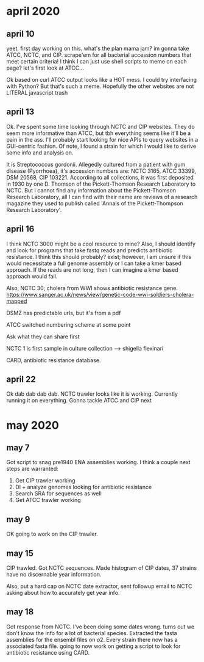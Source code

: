 # april 2020

## april 10
yeet. first day working on this. what's the plan mama jam? im gonna take ATCC, NCTC, and CIP. scrape'em for all bacterial accession numbers that meet certain criteria! 
I think I can just use shell scripts to meme on each page? let's first look at ATCC...

Ok based on curl ATCC output looks like a HOT mess. I could try interfacing with Python? But that's such a meme. Hopefully the other websites are not LITERAL
javascript trash

## april 13
Ok. I've spent some time looking through NCTC and CIP websites. They do seem more informative than ATCC, but tbh everything seems like it'll be a pain in the ass. 
I'll probably start looking for nice APIs to query websites in a GUI-centric fashion. Of note, I found a strain for which I would like to derive some info and analysis on.

It is Streptococcus gordonii. Allegedly cultured from a patient with gum disease (Pyorrhoea), it's accession numbers are: NCTC 3165, ATCC 33399, DSM 20568, CIP 103221. 
According to all collections, it was first deposited in 1930 by one D. Thomson of the Pickett-Thomson Research Laboratory to NCTC. But I cannot find any information
about the Pickett-Thomson Research Laboratory, all I can find with their name are reviews of a research magazine they used to publish called 'Annals of the Pickett-Thompson
Research Laboratory'.

## april 16

I think NCTC 3000 might be a cool resource to mine? Also, I should identify and look for programs that take fastq reads and predicts antibiotic resistance. I think this should probably? exist; however, I am unsure if this would necessitate a full genome assembly or I can take a kmer based approach. If the reads are not long, then I can imagine a kmer based approach would fail.

Also, NCTC 30; cholera from WWI shows antibiotic resistance gene. https://www.sanger.ac.uk/news/view/genetic-code-wwi-soldiers-cholera-mapped

DSMZ has predictable urls, but it's from a pdf

ATCC switched numbering scheme at some point
 
Ask what they can share first

NCTC 1 is first sample in culture collection --> shigella flexinari

CARD, antibiotic resistance database.

## april 22
Ok dab dab dab dab. NCTC trawler looks like it is working. Currently running it on everything. Gonna tackle ATCC and CIP next

# may 2020

## may 7

Got script to snag pre1940 ENA assemblies working. I think a couple next steps are warranted:
1. Get CIP trawler working 
2. Dl + analyze genomes looking for antibiotic resistance
3. Search SRA for sequences as well
4. Get ATCC trawler working 

## may 9

OK going to work on the CIP trawler. 

## may 15

CIP trawled. Got NCTC sequences. Made histogram of CIP dates, 37 strains have no discernable year information. 

Also, put a hard cap on NCTC date extractor, sent followup email to NCTC asking about how to accurately get year info.

## may 18
Got response from NCTC. I've been doing some dates wrong. turns out we don't know the info for a lot of bacterial species. 
Extracted the fasta assemblies for the ensembl files on o2. Every strain there now has a associated fasta file. going to now work on 
getting a script to look for antibiotic resistance using CARD.


